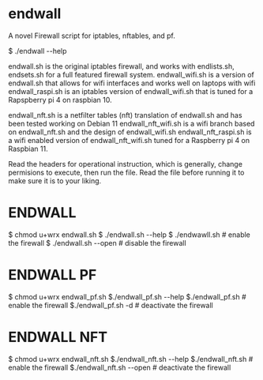 # endwall
A novel Firewall script for iptables, nftables, and pf.


$ ./endwall --help

endwall.sh is the original iptables firewall, and works with endlists.sh, endsets.sh for a full featured firewall system.
endwall_wifi.sh is a version of endwall.sh that allows for wifi interfaces and works well on laptops with wifi
endwall_raspi.sh is an iptables version of endwall_wifi.sh that is tuned for a Rapspberry pi 4 on raspbian 10. 

endwall_nft.sh is a netfilter tables (nft) translation of endwall.sh and has been tested working on Debian 11
endwall_nft_wifi.sh is a wifi branch based on endwall_nft.sh and the design of endwall_wifi.sh
endwall_nft_raspi.sh is a wifi enabled version of endwall_nft_wifi.sh tuned for a Raspberry pi 4 on Raspbian 11. 

Read the headers for operational instruction, which is generally, change permisions to execute, then run the file.  Read the file before running it to make sure it is to your liking. 

# ENDWALL
$ chmod u+wrx endwall.sh
$ ./endwall.sh --help
$ ./endwawll.sh      # enable the firewall
$ ./endwall.sh --open # disable the firewall

# ENDWALL PF
$ chmod u+wrx endwall_pf.sh
$./endwall_pf.sh --help
$./endwall_pf.sh   # enable the firewall
$./endwall_pf.sh -d # deactivate the firewall

# ENDWALL NFT 
$ chmod u+wrx endwall_nft.sh
$./endwall_nft.sh --help
$./endwall_nft.sh   # enable the firewall
$./endwall_nft.sh --open # deactivate the firewall
